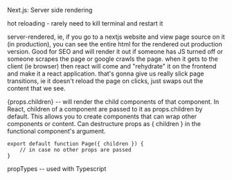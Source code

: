 Next.js: Server side rendering

hot reloading - rarely need to kill terminal and restart it

server-rendered, ie, if you go to a nextjs website and view page source on it (in production), you can see the entire html for the rendered out production version. Good for SEO and will render it out if someone has JS turned off or someone scrapes the page or google crawls the page.
when it gets to the client (ie browser) then react will come and "rehydrate" it on the frontend and make it a react application. that's gonna give us really slick page transitions, ie it doesn't reload the page on clicks, just swaps out the content that we see.

{props.children} -- will render the child components of that component.
In React, children of a component are passed to it as props.children by default. This allows you to create components that can wrap other components or content.
Can destructure props as { children } in the functional component's argument.
```
export default function Page({ children }) {
    // in case no other props are passed 
}
```
propTypes -- used with Typescript
